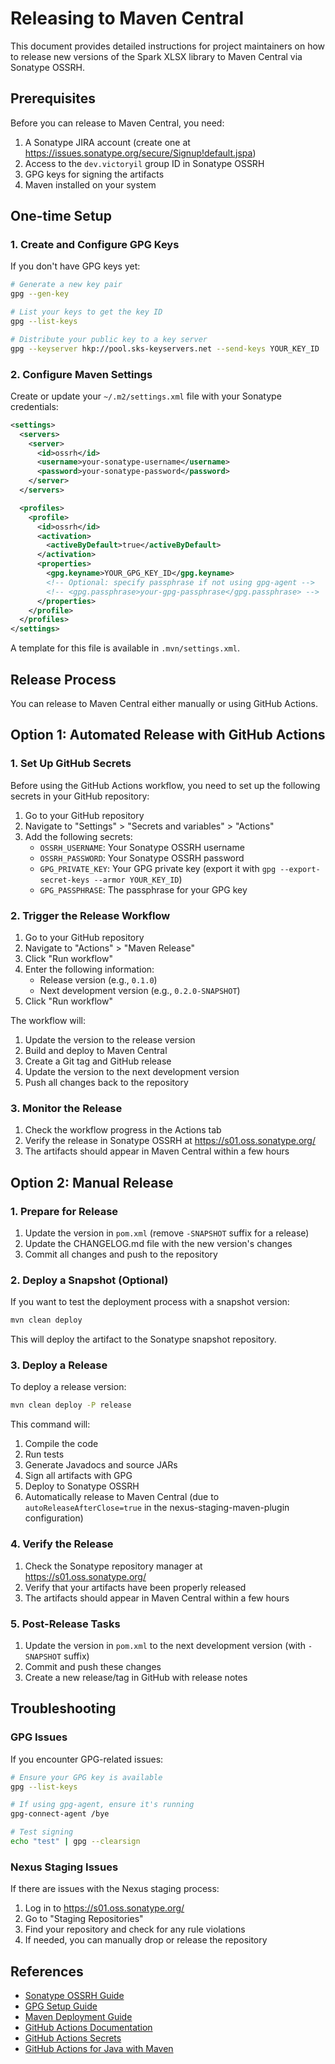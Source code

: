 # Releasing to Maven Central

This document provides detailed instructions for project maintainers on how to release new versions of the Spark XLSX library to Maven Central via Sonatype OSSRH.

## Prerequisites

Before you can release to Maven Central, you need:

1. A Sonatype JIRA account (create one at https://issues.sonatype.org/secure/Signup!default.jspa)
2. Access to the `dev.victoryil` group ID in Sonatype OSSRH
3. GPG keys for signing the artifacts
4. Maven installed on your system

## One-time Setup

### 1. Create and Configure GPG Keys

If you don't have GPG keys yet:

```bash
# Generate a new key pair
gpg --gen-key

# List your keys to get the key ID
gpg --list-keys

# Distribute your public key to a key server
gpg --keyserver hkp://pool.sks-keyservers.net --send-keys YOUR_KEY_ID
```

### 2. Configure Maven Settings

Create or update your `~/.m2/settings.xml` file with your Sonatype credentials:

```xml
<settings>
  <servers>
    <server>
      <id>ossrh</id>
      <username>your-sonatype-username</username>
      <password>your-sonatype-password</password>
    </server>
  </servers>

  <profiles>
    <profile>
      <id>ossrh</id>
      <activation>
        <activeByDefault>true</activeByDefault>
      </activation>
      <properties>
        <gpg.keyname>YOUR_GPG_KEY_ID</gpg.keyname>
        <!-- Optional: specify passphrase if not using gpg-agent -->
        <!-- <gpg.passphrase>your-gpg-passphrase</gpg.passphrase> -->
      </properties>
    </profile>
  </profiles>
</settings>
```

A template for this file is available in `.mvn/settings.xml`.

## Release Process

You can release to Maven Central either manually or using GitHub Actions.

## Option 1: Automated Release with GitHub Actions

### 1. Set Up GitHub Secrets

Before using the GitHub Actions workflow, you need to set up the following secrets in your GitHub repository:

1. Go to your GitHub repository
2. Navigate to "Settings" > "Secrets and variables" > "Actions"
3. Add the following secrets:
   - `OSSRH_USERNAME`: Your Sonatype OSSRH username
   - `OSSRH_PASSWORD`: Your Sonatype OSSRH password
   - `GPG_PRIVATE_KEY`: Your GPG private key (export it with `gpg --export-secret-keys --armor YOUR_KEY_ID`)
   - `GPG_PASSPHRASE`: The passphrase for your GPG key

### 2. Trigger the Release Workflow

1. Go to your GitHub repository
2. Navigate to "Actions" > "Maven Release"
3. Click "Run workflow"
4. Enter the following information:
   - Release version (e.g., `0.1.0`)
   - Next development version (e.g., `0.2.0-SNAPSHOT`)
5. Click "Run workflow"

The workflow will:
1. Update the version to the release version
2. Build and deploy to Maven Central
3. Create a Git tag and GitHub release
4. Update the version to the next development version
5. Push all changes back to the repository

### 3. Monitor the Release

1. Check the workflow progress in the Actions tab
2. Verify the release in Sonatype OSSRH at https://s01.oss.sonatype.org/
3. The artifacts should appear in Maven Central within a few hours

## Option 2: Manual Release

### 1. Prepare for Release

1. Update the version in `pom.xml` (remove `-SNAPSHOT` suffix for a release)
2. Update the CHANGELOG.md file with the new version's changes
3. Commit all changes and push to the repository

### 2. Deploy a Snapshot (Optional)

If you want to test the deployment process with a snapshot version:

```bash
mvn clean deploy
```

This will deploy the artifact to the Sonatype snapshot repository.

### 3. Deploy a Release

To deploy a release version:

```bash
mvn clean deploy -P release
```

This command will:
1. Compile the code
2. Run tests
3. Generate Javadocs and source JARs
4. Sign all artifacts with GPG
5. Deploy to Sonatype OSSRH
6. Automatically release to Maven Central (due to `autoReleaseAfterClose=true` in the nexus-staging-maven-plugin configuration)

### 4. Verify the Release

1. Check the Sonatype repository manager at https://s01.oss.sonatype.org/
2. Verify that your artifacts have been properly released
3. The artifacts should appear in Maven Central within a few hours

### 5. Post-Release Tasks

1. Update the version in `pom.xml` to the next development version (with `-SNAPSHOT` suffix)
2. Commit and push these changes
3. Create a new release/tag in GitHub with release notes

## Troubleshooting

### GPG Issues

If you encounter GPG-related issues:

```bash
# Ensure your GPG key is available
gpg --list-keys

# If using gpg-agent, ensure it's running
gpg-connect-agent /bye

# Test signing
echo "test" | gpg --clearsign
```

### Nexus Staging Issues

If there are issues with the Nexus staging process:

1. Log in to https://s01.oss.sonatype.org/
2. Go to "Staging Repositories"
3. Find your repository and check for any rule violations
4. If needed, you can manually drop or release the repository

## References

- [Sonatype OSSRH Guide](https://central.sonatype.org/publish/publish-guide/)
- [GPG Setup Guide](https://central.sonatype.org/publish/requirements/gpg/)
- [Maven Deployment Guide](https://maven.apache.org/plugins/maven-deploy-plugin/usage.html)
- [GitHub Actions Documentation](https://docs.github.com/en/actions)
- [GitHub Actions Secrets](https://docs.github.com/en/actions/security-guides/encrypted-secrets)
- [GitHub Actions for Java with Maven](https://docs.github.com/en/actions/automating-builds-and-tests/building-and-testing-java-with-maven)
